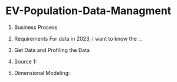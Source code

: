 # EV-Population-Data-Managment

1) Business Process
2) Requirements For data in 2023, I want to know the ...
3) Get Data and Profiling the Data

4) Source 1:
5) Dimensional Modeling: 